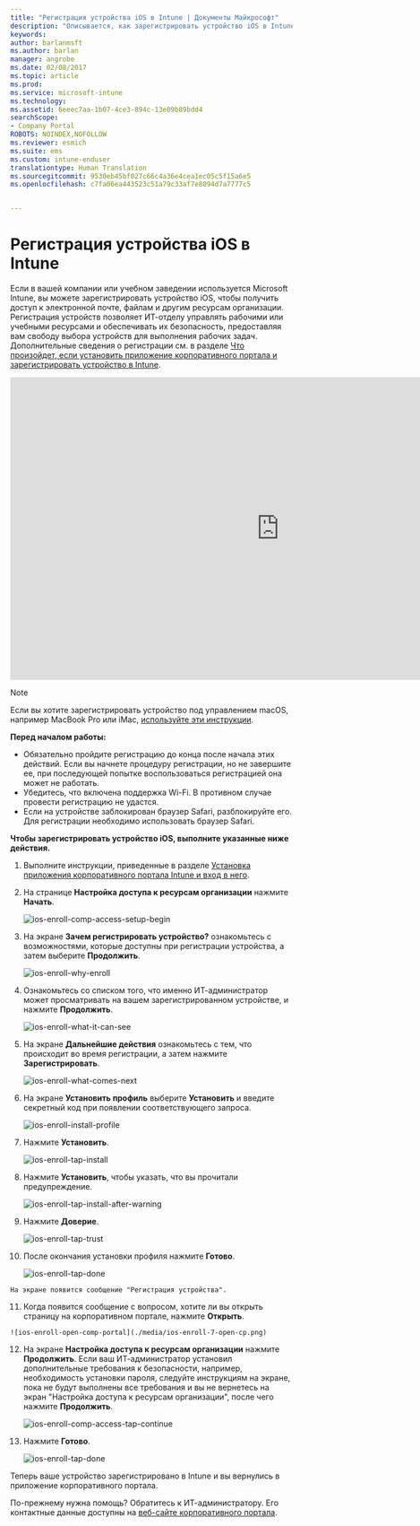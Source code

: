 ```yaml
---
title: "Регистрация устройства iOS в Intune | Документы Майкрософт"
description: "Описывается, как зарегистрировать устройство iOS в Intune."
keywords: 
author: barlanmsft
ms.author: barlan
manager: angrobe
ms.date: 02/08/2017
ms.topic: article
ms.prod: 
ms.service: microsoft-intune
ms.technology: 
ms.assetid: 6eeec7aa-1b07-4ce3-894c-13e09b89bdd4
searchScope:
- Company Portal
ROBOTS: NOINDEX,NOFOLLOW
ms.reviewer: esmich
ms.suite: ems
ms.custom: intune-enduser
translationtype: Human Translation
ms.sourcegitcommit: 9530eb45bf027c66c4a36e4cea1ec05c5f15a6e5
ms.openlocfilehash: c7fa06ea443523c51a79c33af7e8094d7a7777c5


---
```



# <a name="enroll-your-ios-device-in-intune"></a>Регистрация устройства iOS в Intune

Если в вашей компании или учебном заведении используется Microsoft Intune, вы можете зарегистрировать устройство iOS, чтобы получить доступ к электронной почте, файлам и другим ресурсам организации. Регистрация устройств позволяет ИТ-отделу управлять рабочими или учебными ресурсами и обеспечивать их безопасность, предоставляя вам свободу выбора устройств для выполнения рабочих задач. Дополнительные сведения о регистрации см. в разделе [Что произойдет, если установить приложение корпоративного портала и зарегистрировать устройство в Intune](what-happens-if-you-install-the-company-portal-app-and-enroll-your-device-in-intune-ios.md).

<iframe src="https://channel9.msdn.com/Series/IntuneEnrollment/iOS-Enrollment/player" width="960" height="540" allowFullScreen frameBorder="0"></iframe>

> [!NOTE]
> Если вы хотите зарегистрировать устройство под управлением macOS, например MacBook Pro или iMac, [используйте эти инструкции](enroll-your-device-in-intune-macos.md).

**Перед началом работы:**

- Обязательно пройдите регистрацию до конца после начала этих действий. Если вы начнете процедуру регистрации, но не завершите ее, при последующей попытке воспользоваться регистрацией она может не работать.
- Убедитесь, что включена поддержка Wi-Fi. В противном случае провести регистрацию не удастся.
- Если на устройстве заблокирован браузер Safari, разблокируйте его. Для регистрации необходимо использовать браузер Safari.


**Чтобы зарегистрировать устройство iOS, выполните указанные ниже действия.**

1.  Выполните инструкции, приведенные в разделе [Установка приложения корпоративного портала Intune и вход в него](install-and-sign-in-to-the-intune-company-portal-app-ios.md).

2. На странице **Настройка доступа к ресурсам организации** нажмите **Начать**.

    ![ios-enroll-comp-access-setup-begin](./media/ios-enroll-1a-comp-access-setup.png)

3. На экране **Зачем регистрировать устройство?** ознакомьтесь с возможностями, которые доступны при регистрации устройства, а затем выберите **Продолжить**.

    ![ios-enroll-why-enroll](./media/ios-enroll-1b-why-enroll.png)

4. Ознакомьтесь со списком того, что именно ИТ-администратор может просматривать на вашем зарегистрированном устройстве, и нажмите **Продолжить**.

    ![ios-enroll-what-it-can-see](./media/ios-enroll-1c-we-care-privacy.png)

5.  На экране **Дальнейшие действия** ознакомьтесь с тем, что происходит во время регистрации, а затем нажмите **Зарегистрировать**.

     ![ios-enroll-what-comes-next](./media/ios-enroll-1d-what-comes-next.png)

6.  На экране **Установить профиль** выберите **Установить** и введите секретный код при появлении соответствующего запроса.

    ![ios-enroll-install-profile](./media/ios-enroll-2-mgt-profile-install.png)

7.  Нажмите **Установить**.

    ![ios-enroll-tap-install](./media/ios-enroll-3-mgt-profile-install-2.png)    

8.  Нажмите **Установить**, чтобы указать, что вы прочитали предупреждение.

       ![ios-enroll-tap-install-after-warning](./media/ios-enroll-4-warning.png)

9.  Нажмите **Доверие**.

       ![ios-enroll-tap-trust](./media/ios-enroll-5-trust.png)

10.  После окончания установки профиля нажмите **Готово**.

     ![ios-enroll-tap-done](./media/ios-enroll-6-done.png)

    На экране появится сообщение "Регистрация устройства".

11.  Когда появится сообщение с вопросом, хотите ли вы открыть страницу на корпоративном портале, нажмите **Открыть**.

    ![ios-enroll-open-comp-portal](./media/ios-enroll-7-open-cp.png)

12. На экране **Настройка доступа к ресурсам организации** нажмите **Продолжить**. Если ваш ИТ-администратор установил дополнительные требования к безопасности, например, необходимость установки пароля, следуйте инструкциям на экране, пока не будут выполнены все требования и вы не вернетесь на экран "Настройка доступа к ресурсам организации", после чего нажмите **Продолжить**.

    ![ios-enroll-comp-access-tap-continue](./media/ios-enroll-8-comp-access-setup-compliance.png)

13. Нажмите **Готово**.

    ![ios-enroll-tap-done](./media/ios-enroll-9-comp-access-setup-complete.png)

Теперь ваше устройство зарегистрировано в Intune и вы вернулись в приложение корпоративного портала.

По-прежнему нужна помощь? Обратитесь к ИТ-администратору. Его контактные данные доступны на [веб-сайте корпоративного портала](http://portal.manage.microsoft.com).



<!--HONumber=Feb17_HO2-->


